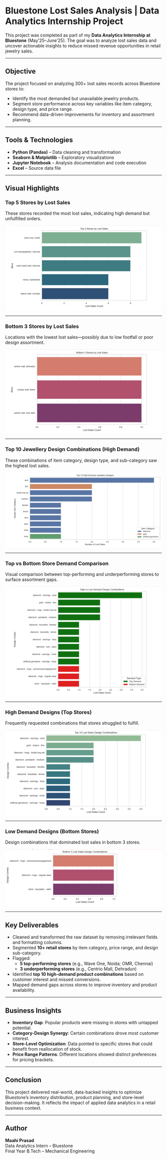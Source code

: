 # Bluestone Lost Sales Analysis | Data Analytics Internship Project

This project was completed as part of my **Data Analytics Internship at Bluestone** (May’25–June’25).
The goal was to analyze lost sales data and uncover actionable insights to reduce missed revenue opportunities in retail jewelry sales.

---

## Objective

The project focused on analyzing 300+ lost sales records across Bluestone stores to:

- Identify the most demanded but unavailable jewelry products.
- Segment store performance across key variables like item category, design type, and price range.
- Recommend data-driven improvements for inventory and assortment planning.

---

## Tools & Technologies

- **Python (Pandas)** – Data cleaning and transformation
- **Seaborn & Matplotlib** – Exploratory visualizations
- **Jupyter Notebook** – Analysis documentation and code execution
- **Excel** – Source data file

---

## Visual Highlights

### Top 5 Stores by Lost Sales

These stores recorded the most lost sales, indicating high demand but unfulfilled orders.

![TOP5_lostsales_stores](visuals/TOP5_lostsales_stores.png)

---

### Bottom 3 Stores by Lost Sales

Locations with the lowest lost sales—possibly due to low footfall or poor design assortment.

![Bottom3_lostsales_stores](visuals/Bottom3_lostsales_stores.png)

---

### Top 10 Jewellery Design Combinations (High Demand)

These combinations of item category, design type, and sub-category saw the highest lost sales.

![TOP10_Jewellery_designs](visuals/TOP10_Jewellery_designs.png)

---

### Top vs Bottom Store Demand Comparison

Visual comparison between top-performing and underperforming stores to surface assortment gaps.

![HighvsLow_demand_designcombinations](visuals/HighvsLow_demand_designcombinations.png)

---

### High Demand Designs (Top Stores)

Frequently requested combinations that stores struggled to fulfill.

![TOP10_lostsales_designcombination](visuals/TOP10_lostsales_designcombination.png)

---

### Low Demand Designs (Bottom Stores)

Design combinations that dominated lost sales in bottom 3 stores.

![Bottom3_lostsales_designcombination](visuals/Bottom3_lostsales_designcombination.png)

---

## Key Deliverables

- Cleaned and transformed the raw dataset by removing irrelevant fields and formatting columns.
- Segmented **10+ retail stores** by item category, price range, and design sub-category.
- Flagged:
  - **5 top-performing stores** (e.g., Wave One, Noida; OMR, Chennai)
  - **3 underperforming stores** (e.g., Centrio Mall, Dehradun)
- Identified **top 10 high-demand product combinations** based on customer interest and missed conversions.
- Mapped demand gaps across stores to improve inventory and product availability.

---

## Business Insights

- **Inventory Gap**: Popular products were missing in stores with untapped potential.
- **Category-Design Synergy**: Certain combinations drove most customer interest.
- **Store-Level Optimization**: Data pointed to specific stores that could benefit from reallocation of stock.
- **Price Range Patterns**: Different locations showed distinct preferences for pricing brackets.

---

## Conclusion

This project delivered real-world, data-backed insights to optimize Bluestone’s inventory distribution, product planning, and store-level decision-making. It reflects the impact of applied data analytics in a retail business context.

---

## Author

**Maahi Prasad**  
Data Analytics Intern – Bluestone  
Final Year B.Tech – Mechanical Engineering
